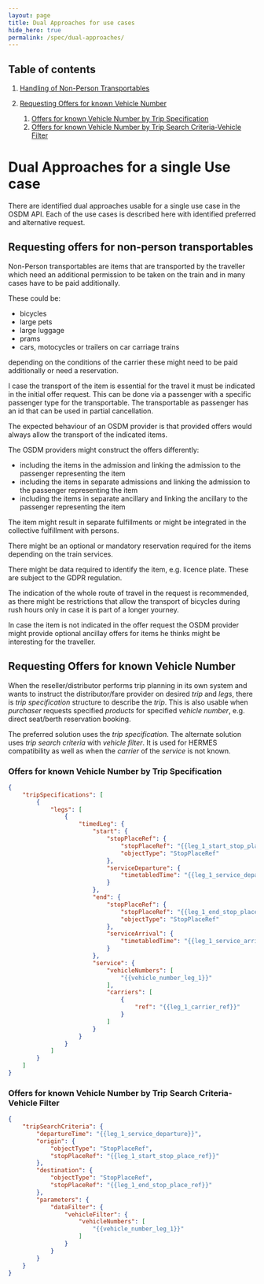 ```yaml
---
layout: page
title: Dual Approaches for use cases
hide_hero: true
permalink: /spec/dual-approaches/
---
```


## Table of contents

1. [Handling of Non-Person Transportables](#NonPersonTransportables)

1. [Requesting Offers for known Vehicle Number](#RequestingOffersforknownVehicleNumber)
   1. [Offers for known Vehicle Number by Trip Specification](#OffersforknownVehicleNumberbyTripSpecification)
   2. [Offers for known Vehicle Number by Trip Search Criteria-Vehicle Filter](#OffersforknownVehicleNumberbyTripSearchCriteriaVehicleFilter)
      

# Dual Approaches for a single Use case

There are identified dual approaches usable for a single use case in the OSDM API. Each of the use cases is described here with identified preferred and alternative request.

## Requesting offers for non-person transportables <a name="NonPersonTransportables">

Non-Person transportables are items that are transported by the traveller which need an additional permission to be taken on the train and in many cases have to be paid additionally.

These could be:

- bicycles
- large pets
- large luggage
- prams
- cars, motocycles or trailers on car carriage trains

depending on the conditions of the carrier these might need to be paid additionally or need a reservation.

I case the transport of the item is essential for the travel it must be indicated in the initial offer request. This can be done via a passenger with a specific passenger type for the transportable. The transportable as passenger has an id that can be used in partial cancellation.

The expected behaviour of an OSDM provider is that provided offers would always allow the transport of the indicated items.

The OSDM providers might construct the offers differently:

- including the items in the admission and linking the admission to the passenger representing the item
- including the items in separate admissions and linking the admission to the passenger representing the item
- including the items in separate ancillary and linking the ancillary to the passenger representing the item

The item might result in separate fulfillments or might be integrated in the collective fulfillment with persons. 

There might be an optional or mandatory reservation required for the items depending on the train services.

There might be data required to identify the item, e.g. licence plate. These are subject to the GDPR regulation.

The indication of the whole route of travel in the request is recommended, as there might be restrictions that allow the transport of bicycles during rush hours only in case it is part of a longer yourney.

In case the item is not indicated in the offer request the OSDM provider might provide optional ancillay offers for items he thinks might be interesting for the traveller.



## Requesting Offers for known Vehicle Number <a name="RequestingOffersforknownVehicleNumber">

When the reseller/distributor performs trip planning in its own system and wants to instruct the distributor/fare provider on desired _trip_ and _legs_, there is _trip specification_ structure to describe the _trip_. This is also usable when _purchaser_ requests specified _products_ for specified _vehicle number_, e.g. direct seat/berth reservation booking.

The preferred solution uses the _trip specification_. The alternate solution uses _trip search criteria_ with _vehicle filter_. It is used for HERMES compatibility as well as when the _carrier_ of the _service_ is not known.

### Offers for known Vehicle Number by Trip Specification <a name="OffersforknownVehicleNumberbyTripSpecification">

```json
{
    "tripSpecifications": [
        {
            "legs": [
                {
                    "timedLeg": {
                        "start": {
                            "stopPlaceRef": {
                                "stopPlaceRef": "{{leg_1_start_stop_place_ref}}",
                                "objectType": "StopPlaceRef"
                            },
                            "serviceDeparture": {
                                "timetabledTime": "{{leg_1_service_departure}}"
                            }
                        },
                        "end": {
                            "stopPlaceRef": {
                                "stopPlaceRef": "{{leg_1_end_stop_place_ref}}",
                                "objectType": "StopPlaceRef"
                            },
                            "serviceArrival": {
                                "timetabledTime": "{{leg_1_service_arrival}}"
                            }
                        },
                        "service": {
                            "vehicleNumbers": [
                                "{{vehicle_number_leg_1}}"
                            ],
                            "carriers": [
                                {
                                    "ref": "{{leg_1_carrier_ref}}"
                                }
                            ]
                        }
                    }
                }
            ]
        }
    ]
}
```

### Offers for known Vehicle Number by Trip Search Criteria-Vehicle Filter <a name="OffersforknownVehicleNumberbyTripSearchCriteriaVehicleFilter">

```json
{
    "tripSearchCriteria": {
        "departureTime": "{{leg_1_service_departure}}",
        "origin": {
            "objectType": "StopPlaceRef",
            "stopPlaceRef": "{{leg_1_start_stop_place_ref}}"
        },
        "destination": {
            "objectType": "StopPlaceRef",
            "stopPlaceRef": "{{leg_1_end_stop_place_ref}}"
        },
        "parameters": {
            "dataFilter": {
                "vehicleFilter": {
                    "vehicleNumbers": [
                        "{{vehicle_number_leg_1}}"
                    ]
                }
            }
        }
    }
}
```

